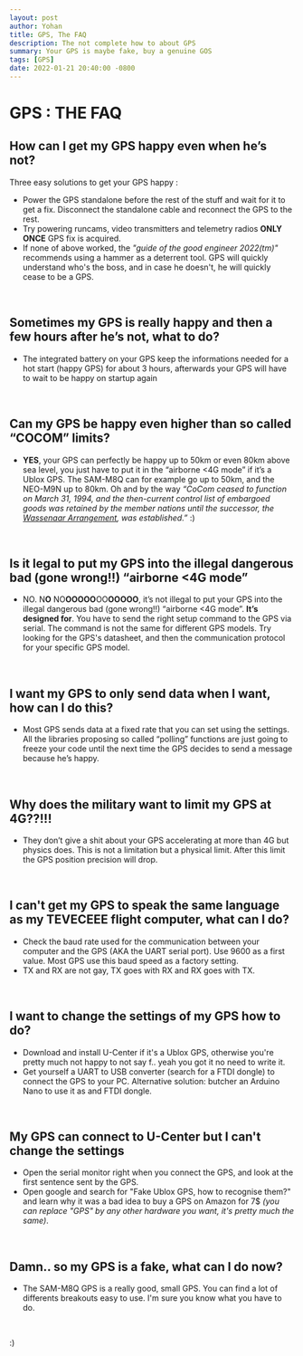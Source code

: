 ```yaml
---
layout: post
author: Yohan
title: GPS, The FAQ 
description: The not complete how to about GPS
summary: Your GPS is maybe fake, buy a genuine GOS
tags: [GPS]
date: 2022-01-21 20:40:00 -0800
---
```

# GPS : THE FAQ

## How can I get my GPS happy even when he’s not?
Three easy solutions to get your GPS happy :
-   Power the GPS standalone before the rest of the stuff and wait for it to get a fix. Disconnect the standalone cable and reconnect the GPS to the rest.
-   Try powering runcams, video transmitters and telemetry radios **ONLY ONCE** GPS fix is acquired.
- If none of above worked, the *"guide of the good engineer 2022(tm)"* recommends  using a hammer as a deterrent tool. GPS will quickly understand who's the boss, and in case he doesn't, he will quickly cease to be a GPS. 

<br>

## Sometimes my GPS is really happy and then a few hours after he’s not, what to do?
-   The integrated battery on your GPS keep the informations needed for a hot start (happy GPS) for about 3 hours, afterwards your GPS will have to wait to be happy on startup again

<br>

## Can my GPS be happy even higher than so called “COCOM” limits?
-   **YES**, your GPS can perfectly be happy up to 50km or even 80km above sea level, you just have to put it in the “airborne <4G mode” if it’s a Ublox GPS. The SAM-M8Q can for example go up to 50km, and the NEO-M9N up to 80km. Oh and by the way *“CoCom ceased to function on March 31, 1994, and the then-current control list of embargoed goods was retained by the member nations until the successor, the [Wassenaar Arrangement](https://en.wikipedia.org/wiki/Wassenaar_Arrangement), was established.”* :)

<br>

## Is it legal to put my GPS into the illegal dangerous bad (gone wrong!!) “airborne <4G mode”
-   NO. N**O** NO**OOOOO**OO**OOOOO**, it’s not illegal to put your GPS into the illegal dangerous bad (gone wrong!!) “airborne <4G mode”. **It’s designed for**. You have to send the right setup command to the GPS via serial. The command is not the same for different GPS models. Try looking for the GPS's datasheet, and then the communication protocol for your specific GPS model. 

<br>

## I want my GPS to only send data when I want, how can I do this?
-   Most GPS sends data at a fixed rate that you can set using the settings. All the libraries proposing so called “polling” functions are just going to freeze your code until the next time the GPS decides to send a message because he’s happy. 

<br>

## Why does the military want to limit my GPS at 4G??!!!
-   They don’t give a shit about your GPS accelerating at more than 4G but physics does. This is not a limitation but a physical limit. After this limit the GPS position precision will drop.

<br>

## I can't get my GPS to speak the same language as my TEVECEEE flight computer, what can I do? 
- Check the baud rate used for the communication between your computer and the GPS (AKA the UART serial port). Use 9600 as a first value. Most GPS use this baud speed as a factory setting. 
- TX and RX are not gay, TX goes with RX and RX goes with TX.

<br>

## I want to change the settings of my GPS how to do? 
- Download and install U-Center if it's a Ublox GPS, otherwise you're pretty much not happy to not say f.. yeah you got it no need to write it. 
- Get yourself a UART to USB converter (search for a FTDI dongle) to connect the GPS to your PC. Alternative solution: butcher an Arduino Nano to use it as and FTDI dongle. 

<br>

## My GPS can connect to U-Center but I can't change the settings 
- Open the serial monitor right when you connect the GPS, and look at the first sentence sent by the GPS. 
- Open google and search for "Fake Ublox GPS, how to recognise them?" and learn why it was a bad idea to buy a GPS on Amazon for 7$ *(you can replace "GPS" by any other hardware you want, it's pretty much the same)*. 

<br>

## Damn.. so my GPS is a fake, what can I do now?
- The SAM-M8Q GPS is a really good, small GPS. You can find a lot of differents breakouts easy to use. I'm sure you know what you have to do. 

<br>  
  
  
:) 

